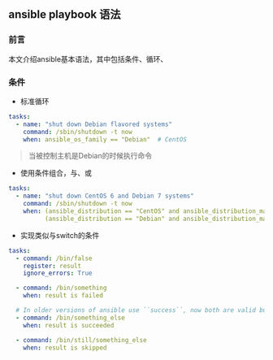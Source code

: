 ## ansible playbook 语法

### 前言

本文介绍ansible基本语法，其中包括条件、循环、


### 条件

* 标准循环

```yml
tasks:
  - name: "shut down Debian flavored systems"
    command: /sbin/shutdown -t now
    when: ansible_os_family == "Debian"  # CentOS
```
> 当被控制主机是Debian的时候执行命令

* 使用条件组合，与、或

```yml
tasks:
  - name: "shut down CentOS 6 and Debian 7 systems"
    command: /sbin/shutdown -t now
    when: (ansible_distribution == "CentOS" and ansible_distribution_major_version == "6") or
          (ansible_distribution == "Debian" and ansible_distribution_major_version == "7")
```

* 实现类似与switch的条件

```yml
tasks:
  - command: /bin/false
    register: result
    ignore_errors: True

  - command: /bin/something
    when: result is failed

  # In older versions of ansible use ``success``, now both are valid but succeeded uses the correct tense.
  - command: /bin/something_else
    when: result is succeeded

  - command: /bin/still/something_else
    when: result is skipped
```

